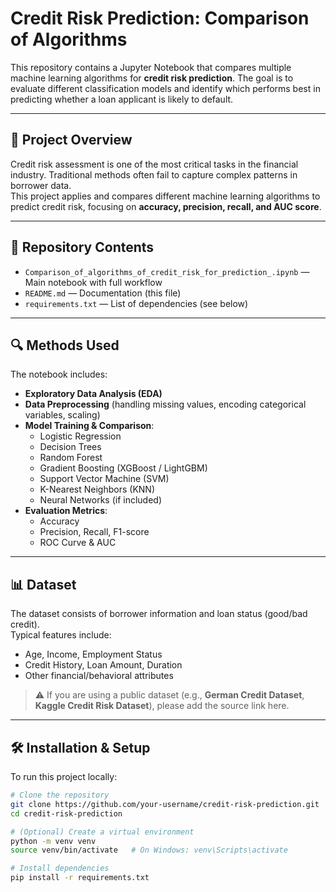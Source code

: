 # Credit Risk Prediction: Comparison of Algorithms

This repository contains a Jupyter Notebook that compares multiple machine learning algorithms for **credit risk prediction**. The goal is to evaluate different classification models and identify which performs best in predicting whether a loan applicant is likely to default.

---

## 🚀 Project Overview
Credit risk assessment is one of the most critical tasks in the financial industry. Traditional methods often fail to capture complex patterns in borrower data.  
This project applies and compares different machine learning algorithms to predict credit risk, focusing on **accuracy, precision, recall, and AUC score**.

---

## 📂 Repository Contents
- `Comparison_of_algorithms_of_credit_risk_for_prediction_.ipynb` — Main notebook with full workflow
- `README.md` — Documentation (this file)
- `requirements.txt` — List of dependencies (see below)

---

## 🔍 Methods Used
The notebook includes:
- **Exploratory Data Analysis (EDA)**
- **Data Preprocessing** (handling missing values, encoding categorical variables, scaling)
- **Model Training & Comparison**:
  - Logistic Regression
  - Decision Trees
  - Random Forest
  - Gradient Boosting (XGBoost / LightGBM)
  - Support Vector Machine (SVM)
  - K-Nearest Neighbors (KNN)
  - Neural Networks (if included)
- **Evaluation Metrics**:
  - Accuracy
  - Precision, Recall, F1-score
  - ROC Curve & AUC

---

## 📊 Dataset
The dataset consists of borrower information and loan status (good/bad credit).  
Typical features include:
- Age, Income, Employment Status  
- Credit History, Loan Amount, Duration  
- Other financial/behavioral attributes  

> ⚠️ If you are using a public dataset (e.g., **German Credit Dataset**, **Kaggle Credit Risk Dataset**), please add the source link here.

---

## 🛠️ Installation & Setup
To run this project locally:

```bash
# Clone the repository
git clone https://github.com/your-username/credit-risk-prediction.git
cd credit-risk-prediction

# (Optional) Create a virtual environment
python -m venv venv
source venv/bin/activate   # On Windows: venv\Scripts\activate

# Install dependencies
pip install -r requirements.txt
